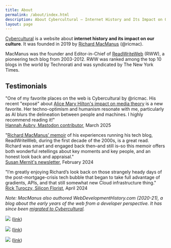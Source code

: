 ```yaml
---
title: About
permalink: /about/index.html
description: About Cybercultural — Internet History and Its Impact on Our Culture
layout: page
---
```


[Cybercultural](https://cybercultural.com/) is a website about **internet history and its impact on our culture**. It was founded in 2019 by [Richard MacManus](https://ricmac.org/) (@ricmac). 

MacManus was the founder and Editor-in-Chief of [ReadWriteWeb](https://ricmac.org/career-archive/readwriteweb/) (RWW), a pioneering tech blog from 2003-2012. RWW was ranked among the top 10 blogs in the world by Technorati and was syndicated by The New York Times.

<script src='https://storage.ko-fi.com/cdn/widget/Widget_2.js'></script><script>kofiwidget2.init('Support me on Ko-fi', '#b80103', 'F1F61AI58P');kofiwidget2.draw();</script> 

## Testimonials

"One of my favorite places on the web is Cybercultural by @ricmac. His recent "exposé" about [Alice Mary Hilton's impact on media theory](/p/cyberculture-alice-mary-hilton/) is a new favorite. Her techno-optimism and humanism resonate with me, particularly as AI blurs the delineation between people and machines. I highly recommend reading it!"  
[Hannah Aubry, Mastodon contributor](https://fosstodon.org/@haubles/114201026549397496), March 2025 

"[Richard MacManus’ memoir](/p/roadmap-bubbleblog/) of his experiences running his tech blog, ReadWriteWeb, during the first decade of the 2000s, is a great read. Richard was smart and engaged back then–and still is–so this memoir offers both wonderful retellings about key moments and key people, and an honest look back and appraisal."  
[Susan Mernit's newsletter](https://susanmernit.substack.com/p/41-cyb-ai-web-memoirs-and-wintery), February 2024

"I’m greatly enjoying Richard’s look back on those strangely heady days of the post-mortgage-crisis tech bubble that began to take full advantage of gradients, APIs, and that still somewhat new Cloud infrastructure thing."  
[Rick Turoczy, Silicon Florist](https://siliconflorist.com/2024/04/09/web-2-0-nostalgia-remembering-marshall-kirkpatricks-early-days-at-readwriteweb/), April 2024

*Note: MacManus also authored WebDevelopmentHistory&#46;com (2020-21), a blog about the early years of the web from a developer perspective. It has since been [migrated to Cybercultural](/dotcom/).*

![](/assets/images/c38fbe37-9903-4529-8dc4-ae14403d7c9b_1178x616.png)
([link](https://twitter.com/vboykis/status/1427778555153354756))

![](/assets/images/7fb0cd89-e8d0-4e13-a14b-1be395083217_1168x382.png)
([link](https://twitter.com/gordonbrander/status/1438356086956847105))

![](/assets/images/f1847b86-51c6-4483-9d7b-84ddfec05c85_1176x728.png)
([link](https://twitter.com/NerdyAndQuirky/status/1596256679473315841))
